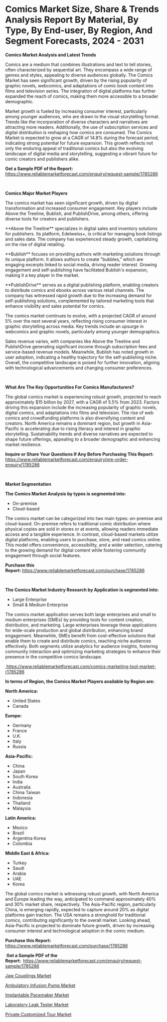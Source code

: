 <p><h1>Comics Market Size, Share & Trends Analysis Report By Material, By Type, By End-user, By Region, And Segment Forecasts, 2024 - 2031</h1></p><p><strong>Comics Market Analysis and Latest Trends</strong></p>
<p><p>Comics are a medium that combines illustrations and text to tell stories, often characterized by sequential art. They encompass a wide range of genres and styles, appealing to diverse audiences globally. The Comics Market has seen significant growth, driven by the rising popularity of graphic novels, webcomics, and adaptations of comic book content into films and television series. The integration of digital platforms has further expanded the reach of comics, making them more accessible to a broader demographic.</p><p>Market growth is fueled by increasing consumer interest, particularly among younger audiences, who are drawn to the visual storytelling format. Trends like the incorporation of diverse characters and narratives are attracting more readers. Additionally, the use of subscription services and digital distribution is reshaping how comics are consumed. The Comics Market is expected to grow at a CAGR of 14.8% during the forecast period, indicating strong potential for future expansion. This growth reflects not only the enduring appeal of traditional comics but also the evolving landscape of digital media and storytelling, suggesting a vibrant future for comic creators and publishers alike.</p></p>
<p><strong>Get a Sample PDF of the Report:&nbsp;</strong> <a href="https://www.reliablemarketforecast.com/enquiry/request-sample/1785286?utm_campaign=950&utm_medium=2&utm_source=Github&utm_content=ia&utm_term=18122024&utm_id=comics">https://www.reliablemarketforecast.com/enquiry/request-sample/1785286</a></p>
<p>&nbsp;</p>
<p><strong>Comics Major Market Players</strong></p>
<p><p>The comics market has seen significant growth, driven by digital transformation and increased consumer engagement. Key players include Above the Treeline, Bublish, and PublishDrive, among others, offering diverse tools for creators and publishers.</p><p>**Above the Treeline** specializes in digital sales and inventory solutions for publishers. Its platform, Edelweiss+, is critical for managing book listings and sales data. The company has experienced steady growth, capitalizing on the rise of digital retailing. </p><p>**Bublish** focuses on providing authors with marketing solutions through its unique platform. It allows authors to create "bubbles," which are engaging excerpts linked to social media, driving reader interest. Growing engagement and self-publishing have facilitated Bublish's expansion, making it a key player in the market.</p><p>**PublishDrive** serves as a digital publishing platform, enabling creators to distribute comics and ebooks across various retail channels. The company has witnessed rapid growth due to the increasing demand for self-publishing solutions, complemented by tailored marketing tools that enhance visibility and sales potential for comics.</p><p>The comics market continues to evolve, with a projected CAGR of around 5% over the next several years, reflecting rising consumer interest in graphic storytelling across media. Key trends include an upsurge in webcomics and graphic novels, particularly among younger demographics.</p><p>Sales revenue varies, with companies like Above the Treeline and PublishDrive generating significant income through subscription fees and service-based revenue models. Meanwhile, Bublish has noted growth in user adoption, indicating a healthy trajectory for the self-publishing niche. Overall, the competitive landscape is poised for further innovation, aligning with technological advancements and changing consumer preferences.</p></p>
<p>&nbsp;</p>
<p><strong>What Are The Key Opportunities For Comics Manufacturers?</strong></p>
<p><p>The global comics market is experiencing robust growth, projected to reach approximately $15 billion by 2027, with a CAGR of 5.5% from 2023. Factors driving this expansion include the increasing popularity of graphic novels, digital comics, and adaptations into films and television. The rise of web comics and crowdfunding platforms is also diversifying content and creators. North America remains a dominant region, but growth in Asia-Pacific is accelerating due to rising literacy and interest in graphic storytelling. Sustainability trends and diverse narratives are expected to shape future offerings, appealing to a broader demographic and enhancing market resilience.</p></p>
<p><strong>Inquire or Share Your Questions If Any Before Purchasing This Report:</strong> <a href="https://www.reliablemarketforecast.com/enquiry/pre-order-enquiry/1785286?utm_campaign=950&utm_medium=2&utm_source=Github&utm_content=ia&utm_term=18122024&utm_id=comics">https://www.reliablemarketforecast.com/enquiry/pre-order-enquiry/1785286</a></p>
<p>&nbsp;</p>
<p><strong>Market Segmentation</strong></p>
<p><strong>The Comics Market Analysis by types is segmented into:</strong></p>
<p><ul><li>On-premise</li><li>Cloud-based</li></ul></p>
<p><p>The comics market can be categorized into two main types: on-premise and cloud-based. On-premise refers to traditional comic distribution where physical copies are sold in stores or at events, allowing readers immediate access and a tangible experience. In contrast, cloud-based markets utilize digital platforms, enabling users to purchase, store, and read comics online. This model offers convenience, accessibility, and a wider selection, catering to the growing demand for digital content while fostering community engagement through social features.</p></p>
<p><strong>Purchase this Report:&nbsp;</strong><a href="https://www.reliablemarketforecast.com/purchase/1785286?utm_campaign=950&utm_medium=2&utm_source=Github&utm_content=ia&utm_term=18122024&utm_id=comics">https://www.reliablemarketforecast.com/purchase/1785286</a></p>
<p>&nbsp;</p>
<p><strong>The Comics Market Industry Research by Application is segmented into:</strong></p>
<p><ul><li>Large Enterprise</li><li>Small & Medium Enterprise</li></ul></p>
<p><p>The comics market application serves both large enterprises and small to medium enterprises (SMEs) by providing tools for content creation, distribution, and marketing. Large enterprises leverage these applications for wide-scale production and global distribution, enhancing brand engagement. Meanwhile, SMEs benefit from cost-effective solutions that enable them to create and distribute comics, reaching niche audiences effectively. Both segments utilize analytics for audience insights, fostering community interaction and optimizing marketing strategies to enhance their presence in the competitive comics landscape.</p></p>
<p><a href="https://www.reliablemarketforecast.com/comics-marketing-tool-market-r1785286?utm_campaign=950&utm_medium=2&utm_source=Github&utm_content=ia&utm_term=18122024&utm_id=comics">&nbsp;https://www.reliablemarketforecast.com/comics-marketing-tool-market-r1785286</a></p>
<p><strong>In terms of Region, the Comics Market Players available by Region are:</strong></p>
<p>
    <p> <strong> North America: </strong>
        <ul>
            <li>United States</li>
            <li>Canada</li>
        </ul>
        </p> 
    <p> <strong> Europe: </strong>
        <ul>
            <li>Germany</li>
            <li>France</li>
            <li>U.K.</li>
            <li>Italy</li>
            <li>Russia</li>
        </ul>
        </p> 
    <p> <strong> Asia-Pacific: </strong>
        <ul>
            <li>China</li>
            <li>Japan</li>
            <li>South Korea</li>
            <li>India</li>
            <li>Australia</li>
            <li>China Taiwan</li>
            <li>Indonesia</li>
            <li>Thailand</li>
            <li>Malaysia</li>
        </ul>
        </p> 
    <p> <strong> Latin America: </strong>
        <ul>
            <li>Mexico</li>
            <li>Brazil</li>
            <li>Argentina Korea</li>
            <li>Colombia</li>
        </ul>
        </p> 
    <p> <strong> Middle East & Africa: </strong>
        <ul>
            <li>Turkey</li>
            <li>Saudi</li>
            <li>Arabia</li>
            <li>UAE</li>
            <li>Korea</li>
        </ul>
    </p>
    </p>
<p><p>The global comics market is witnessing robust growth, with North America and Europe leading the way, anticipated to command approximately 40% and 30% market share, respectively. The Asia-Pacific region, particularly China, is emerging rapidly, expected to capture around 20% as digital platforms gain traction. The USA remains a stronghold for traditional comics, contributing significantly to the overall market. Looking ahead, Asia-Pacific is projected to dominate future growth, driven by increasing consumer interest and technological adoption in the comic medium.</p></p>
<p><strong>Purchase this Report: </strong><a href="https://www.reliablemarketforecast.com/purchase/1785286?utm_campaign=950&utm_medium=2&utm_source=Github&utm_content=ia&utm_term=18122024&utm_id=comics">https://www.reliablemarketforecast.com/purchase/1785286</a></p>
<p>&nbsp;<strong>Get a Sample PDF of the Report:&nbsp;&nbsp;</strong><a href="https://www.reliablemarketforecast.com/enquiry/request-sample/1785286?utm_campaign=950&utm_medium=2&utm_source=Github&utm_content=ia&utm_term=18122024&utm_id=comics">https://www.reliablemarketforecast.com/enquiry/request-sample/1785286</a></p>
<p><strong></strong></p>
<p><p><a href="https://www.linkedin.com/pulse/future-demand-revenue-forecast-jaw-couplings-market-78-46xfe?utm_campaign=950&utm_medium=2&utm_source=Github&utm_content=ia&utm_term=18122024&utm_id=comics">Jaw Couplings Market</a></p><p><a href="https://www.linkedin.com/pulse/key-insights-forecast-ambulatory-infusion-pump-market-2024-2031-2yczf?utm_campaign=950&utm_medium=2&utm_source=Github&utm_content=ia&utm_term=18122024&utm_id=comics">Ambulatory Infusion Pump Market</a></p><p><a href="https://www.linkedin.com/pulse/global-implantable-pacemaker-markets-growth-journey-current-nmekf?utm_campaign=950&utm_medium=2&utm_source=Github&utm_content=ia&utm_term=18122024&utm_id=comics">Implantable Pacemaker Market</a></p><p><a href="https://github.com/osbornrdaflalo/Market-Research-Report-List-1/blob/main/laboratory-leak-tester-market.md?utm_campaign=950&utm_medium=2&utm_source=Github&utm_content=ia&utm_term=18122024&utm_id=comics">Laboratory Leak Tester Market</a></p><p><a href="https://github.com/lashaunm5st/Market-Research-Report-List-1/blob/main/private-customized-tour-market.md?utm_campaign=950&utm_medium=2&utm_source=Github&utm_content=ia&utm_term=18122024&utm_id=comics">Private Customized Tour Market</a></p></p>